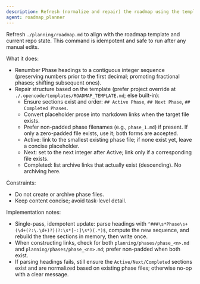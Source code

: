 ```yaml
---
description: Refresh (normalize and repair) the roadmap using the template; no file creation
agent: roadmap_planner
---
```


Refresh `./planning/roadmap.md` to align with the roadmap template and current repo state. This command is idempotent and safe to run after any manual edits.

What it does:
- Renumber Phase headings to a contiguous integer sequence (preserving numbers prior to the first decimal; promoting fractional phases; shifting subsequent ones).
- Repair structure based on the template (prefer project override at `./.opencode/templates/ROADMAP_TEMPLATE.md`; else built-in):
  - Ensure sections exist and order: `## Active Phase`, `## Next Phase`, `## Completed Phases`.
  - Convert placeholder prose into markdown links when the target file exists.
  - Prefer non-padded phase filenames (e.g., `phase_1.md`) if present. If only a zero-padded file exists, use it; both forms are accepted.
  - Active: link to the smallest existing phase file; if none exist yet, leave a concise placeholder.
  - Next: set to the next integer after Active; link only if a corresponding file exists.
  - Completed: list archive links that actually exist (descending). No archiving here.

Constraints:
- Do not create or archive phase files.
- Keep content concise; avoid task-level detail.

Implementation notes:
- Single-pass, idempotent update: parse headings with `^###\s*Phase\s+(\d+(?:\.\d+)?)(?:\s*[-:]\s*)(.*)$`, compute the new sequence, and rebuild the three sections in memory, then write once.
- When constructing links, check for both `planning/phases/phase_<n>.md` and `planning/phases/phase_<nn>.md`; prefer non-padded when both exist.
- If parsing headings fails, still ensure the `Active/Next/Completed` sections exist and are normalized based on existing phase files; otherwise no-op with a clear message.
